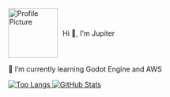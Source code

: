 <div style="display: flex; align-items: center;">
  <img src="YOUR_IMAGE_URL" width="100" height="100" alt="Profile Picture" style="margin-right: 10px;">
  <div>Hi 👋, I'm Jupiter</div>
</div>

<p>🌱 I’m currently learning Godot Engine and AWS</p>

<!-- GitHub Stats -->
<div>
  <a href="https://github.com/anuraghazra/github-readme-stats">
    <img src="https://github-readme-stats.vercel.app/api/top-langs/?username=GRspot" alt="Top Langs">
  </a>
  <a href="https://github.com/anuraghazra/github-readme-stats">
    <img src="https://github-readme-stats.vercel.app/api?username=GRspot&show_icons=true&theme=default" alt="GitHub Stats">
  </a>
</div>
